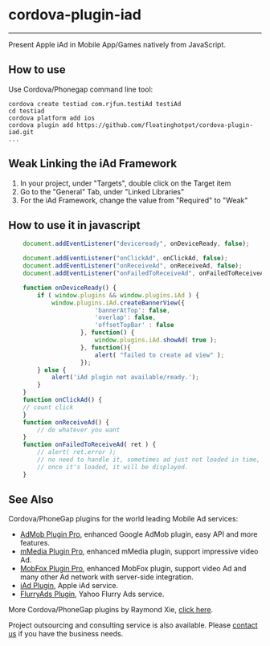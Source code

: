 # cordova-plugin-iad #
---------------------------
Present Apple iAd in Mobile App/Games natively from JavaScript. 

## How to use ##

Use Cordova/Phonegap command line tool:

    cordova create testiad com.rjfun.testiAd testiAd
    cd testiad
    cordova platform add ios
    cordova plugin add https://github.com/floatinghotpot/cordova-plugin-iad.git
    ...

## Weak Linking the iAd Framework ##

1. In your project, under "Targets", double click on the Target item
2. Go to the "General" Tab, under "Linked Libraries" 
3. For the iAd Framework, change the value from "Required" to "Weak"

## How to use it in javascript ##

```javascript
    document.addEventListener("deviceready", onDeviceReady, false);

   	document.addEventListener("onClickAd", onClickAd, false);
  	document.addEventListener("onReceiveAd", onReceiveAd, false);
 	document.addEventListener("onFailedToReceiveAd", onFailedToReceiveAd, false);

    function onDeviceReady() {
    	if ( window.plugins && window.plugins.iAd ) {
    	    window.plugins.iAd.createBannerView({
    		            'bannerAtTop': false,
    		            'overlap': false,
    		            'offsetTopBar' : false
    	            }, function() {
    	            	window.plugins.iAd.showAd( true );
    	            }, function(){
    	            	alert( "failed to create ad view" );
    	            });
    	} else {
    		alert('iAd plugin not available/ready.');
    	}
    }
    function onClickAd() {
	// count click    	
    }
    function onReceiveAd() {
    	// do whatever you want 
    }
    function onFailedToReceiveAd( ret ) {
    	// alert( ret.error ); 
        // no need to handle it, sometimes ad just not loaded in time, but iad will try reload, 
        // once it's loaded, it will be displayed.
    }
```

## See Also ##

Cordova/PhoneGap plugins for the world leading Mobile Ad services:

* [AdMob Plugin Pro](https://github.com/floatinghotpot/cordova-admob-pro), enhanced Google AdMob plugin, easy API and more features.
* [mMedia Plugin Pro](https://github.com/floatinghotpot/cordova-plugin-mmedia), enhanced mMedia plugin, support impressive video Ad.
* [MobFox Plugin Pro](https://github.com/floatinghotpot/cordova-mobfox-pro), enhanced MobFox plugin, support video Ad and many other Ad network with server-side integration.
* [iAd Plugin](https://github.com/floatinghotpot/cordova-plugin-iad), Apple iAd service. 
* [FlurryAds Plugin](https://github.com/floatinghotpot/cordova-plugin-flurry), Yahoo Flurry Ads service.

More Cordova/PhoneGap plugins by Raymond Xie, [click here](http://floatinghotpot.github.io/).

Project outsourcing and consulting service is also available. Please [contact us](http://floatinghotpot.github.io) if you have the business needs.

